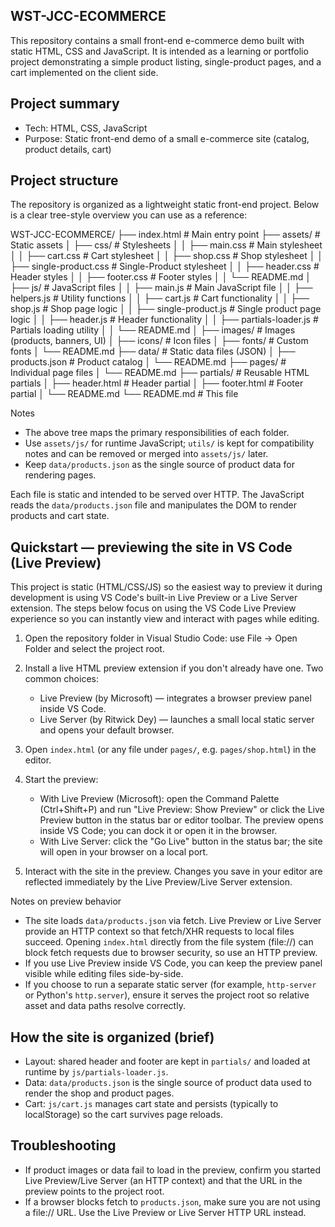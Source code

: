 ## WST-JCC-ECOMMERCE

This repository contains a small front-end e-commerce demo built with static HTML, CSS and JavaScript. It is intended as a learning or portfolio project demonstrating a simple product listing, single-product pages, and a cart implemented on the client side.

## Project summary

- Tech: HTML, CSS, JavaScript
- Purpose: Static front-end demo of a small e-commerce site (catalog, product details, cart)


## Project structure

The repository is organized as a lightweight static front-end project. Below is a clear tree-style overview you can use as a reference:

WST-JCC-ECOMMERCE/
├── index.html                 # Main entry point
├── assets/                    # Static assets
│   ├── css/                  # Stylesheets
│   │   ├── main.css         # Main stylesheet
│   │   ├── cart.css         # Cart stylesheet
│   │   ├── shop.css         # Shop stylesheet
│   │   ├── single-product.css  # Single-Product stylesheet
│   │   ├── header.css       # Header styles
│   │   ├── footer.css       # Footer styles
│   │   └── README.md
│   ├── js/                   # JavaScript files
│   │   ├── main.js          # Main JavaScript file
│   │   ├── helpers.js       # Utility functions
│   │   ├── cart.js          # Cart functionality
│   │   ├── shop.js          # Shop page logic
│   │   ├── single-product.js # Single product page logic
│   │   ├── header.js        # Header functionality
│   │   ├── partials-loader.js # Partials loading utility
│   │   └── README.md
│   ├── images/               # Images (products, banners, UI)
│   ├── icons/                # Icon files
│   ├── fonts/                # Custom fonts
│   └── README.md
├── data/                     # Static data files (JSON)
│   ├── products.json         # Product catalog
│   └── README.md
├── pages/                    # Individual page files
│   └── README.md
├── partials/                 # Reusable HTML partials
│   ├── header.html          # Header partial
│   ├── footer.html          # Footer partial
│   └── README.md
└── README.md                # This file

Notes

- The above tree maps the primary responsibilities of each folder.
- Use `assets/js/` for runtime JavaScript; `utils/` is kept for compatibility notes and can be removed or merged into `assets/js/` later.
- Keep `data/products.json` as the single source of product data for rendering pages.

Each file is static and intended to be served over HTTP. The JavaScript reads the `data/products.json` file and manipulates the DOM to render products and cart state.

## Quickstart — previewing the site in VS Code (Live Preview)

This project is static (HTML/CSS/JS) so the easiest way to preview it during development is using VS Code's built-in Live Preview or a Live Server extension. The steps below focus on using the VS Code Live Preview experience so you can instantly view and interact with pages while editing.

1. Open the repository folder in Visual Studio Code: use File → Open Folder and select the project root.
2. Install a live HTML preview extension if you don't already have one. Two common choices:
	 - Live Preview (by Microsoft) — integrates a browser preview panel inside VS Code.
	 - Live Server (by Ritwick Dey) — launches a small local static server and opens your default browser.

3. Open `index.html` (or any file under `pages/`, e.g. `pages/shop.html`) in the editor.
4. Start the preview:
	 - With Live Preview (Microsoft): open the Command Palette (Ctrl+Shift+P) and run "Live Preview: Show Preview" or click the Live Preview button in the status bar or editor toolbar. The preview opens inside VS Code; you can dock it or open it in the browser.
	 - With Live Server: click the "Go Live" button in the status bar; the site will open in your browser on a local port.
5. Interact with the site in the preview. Changes you save in your editor are reflected immediately by the Live Preview/Live Server extension.

Notes on preview behavior

- The site loads `data/products.json` via fetch. Live Preview or Live Server provide an HTTP context so that fetch/XHR requests to local files succeed. Opening `index.html` directly from the file system (file://) can block fetch requests due to browser security, so use an HTTP preview.
- If you use Live Preview inside VS Code, you can keep the preview panel visible while editing files side-by-side.
- If you choose to run a separate static server (for example, `http-server` or Python's `http.server`), ensure it serves the project root so relative asset and data paths resolve correctly.

## How the site is organized (brief)

- Layout: shared header and footer are kept in `partials/` and loaded at runtime by `js/partials-loader.js`.
- Data: `data/products.json` is the single source of product data used to render the shop and product pages.
- Cart: `js/cart.js` manages cart state and persists (typically to localStorage) so the cart survives page reloads.

## Troubleshooting

- If product images or data fail to load in the preview, confirm you started Live Preview/Live Server (an HTTP context) and that the URL in the preview points to the project root.
- If a browser blocks fetch to `products.json`, make sure you are not using a file:// URL. Use the Live Preview or Live Server HTTP URL instead.
